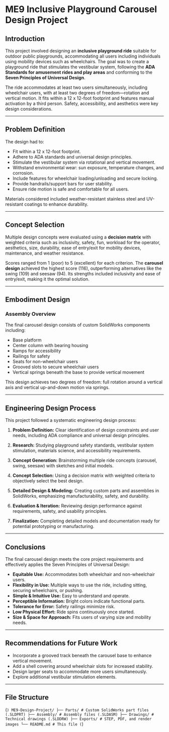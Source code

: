 # ME9 Inclusive Playground Carousel Design Project

## Introduction

This project involved designing an **inclusive playground ride** suitable for outdoor public playgrounds, accommodating all users including individuals using mobility devices such as wheelchairs. The goal was to create a playground ride that stimulates the vestibular system, following the **ADA Standards for amusement rides and play areas** and conforming to the **Seven Principles of Universal Design**.

The ride accommodates at least two users simultaneously, including wheelchair users, with at least two degrees of freedom—rotation and vertical motion. It fits within a 12 x 12-foot footprint and features manual activation by a third person. Safety, accessibility, and aesthetics were key design considerations.

---

## Problem Definition

The design had to:

- Fit within a 12 x 12-foot footprint.
- Adhere to ADA standards and universal design principles.
- Stimulate the vestibular system via rotational and vertical movement.
- Withstand environmental wear: sun exposure, temperature changes, and corrosion.
- Include features for wheelchair loading/unloading and secure locking.
- Provide handrails/support bars for user stability.
- Ensure ride motion is safe and comfortable for all users.

Materials considered included weather-resistant stainless steel and UV-resistant coatings to enhance durability.

---

## Concept Selection

Multiple design concepts were evaluated using a **decision matrix** with weighted criteria such as inclusivity, safety, fun, workload for the operator, aesthetics, size, durability, ease of entry/exit for mobility devices, maintenance, and weather resistance.

Scores ranged from 1 (poor) to 5 (excellent) for each criterion. The **carousel design** achieved the highest score (116), outperforming alternatives like the swing (109) and seesaw (94). Its strengths included inclusivity and ease of entry/exit, making it the optimal solution.

---

## Embodiment Design

### Assembly Overview

The final carousel design consists of custom SolidWorks components including:

- Base platform
- Center column with bearing housing
- Ramps for accessibility
- Railings for safety
- Seats for non-wheelchair users
- Grooved slots to secure wheelchair users
- Vertical springs beneath the base to provide vertical movement

This design achieves two degrees of freedom: full rotation around a vertical axis and vertical up-and-down motion via springs.

---

## Engineering Design Process

This project followed a systematic engineering design process:

1. **Problem Definition:** Clear identification of design constraints and user needs, including ADA compliance and universal design principles.

2. **Research:** Studying playground safety standards, vestibular system stimulation, materials science, and accessibility requirements.

3. **Concept Generation:** Brainstorming multiple ride concepts (carousel, swing, seesaw) with sketches and initial models.

4. **Concept Selection:** Using a decision matrix with weighted criteria to objectively select the best design.

5. **Detailed Design & Modeling:** Creating custom parts and assemblies in SolidWorks, emphasizing manufacturability, safety, and durability.

6. **Evaluation & Iteration:** Reviewing design performance against requirements, safety, and usability principles.

7. **Finalization:** Completing detailed models and documentation ready for potential prototyping or manufacturing.

---

## Conclusions

The final carousel design meets the core project requirements and effectively applies the Seven Principles of Universal Design:

- **Equitable Use:** Accommodates both wheelchair and non-wheelchair users.
- **Flexibility in Use:** Multiple ways to use the ride, including sitting, securing wheelchairs, or pushing.
- **Simple & Intuitive Use:** Easy to understand and operate.
- **Perceptible Information:** Bright colors indicate functional parts.
- **Tolerance for Error:** Safety railings minimize risk.
- **Low Physical Effort:** Ride spins continuously once started.
- **Size & Space for Approach:** Fits users of varying size and mobility needs.

---

## Recommendations for Future Work

- Incorporate a grooved track beneath the carousel base to enhance vertical movement.
- Add a shell covering around wheelchair slots for increased stability.
- Design larger seats to accommodate more users simultaneously.
- Explore additional vestibular stimulation elements.

---

## File Structure
(```)
ME9-Design-Project/
├── Parts/ # Custom SolidWorks part files (.SLDPRT)
├── Assembly/ # Assembly files (.SLDASM)
├── Drawings/ # Technical drawings (.SLDDRW)
├── Exports/ # STEP, PDF, and render images
└── README.md # This file
(```)